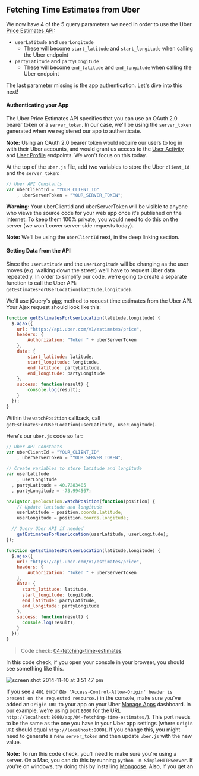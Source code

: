 ## Fetching Time Estimates from Uber

We now have 4 of the 5 query parameters we need in order to use the Uber [Price Estimates API](https://developer.uber.com/v1/endpoints/#price-estimates?utm_source=thinkful&utm_campaign=party-invite-guide&utm_medium=link):
- `userLatitude` and `userLongitude`
    - These will become `start_latitude` and `start_longitude` when calling the Uber endpoint
- `partyLatitude` and `partyLongitude`
    - These will become `end_latitude` and `end_longitude` when calling the Uber endpoint

The last parameter missing is the app authentication. Let's dive into this next!

#### Authenticating your App

The Uber Price Estimates API specifies that you can use an OAuth 2.0 bearer token or a `server_token`. In our case, we'll be using the `server_token` generated when we registered our app to authenticate.

__Note:__ Using an OAuth 2.0 bearer token would require our users to log in with their Uber accounts, and would grant us access to the [User Activity](https://developer.uber.com/v1/endpoints/#user-activity-v1-1?utm_source=thinkful&utm_campaign=party-invite-guide&utm_medium=link) and [User Profile](https://developer.uber.com/v1/endpoints/#user-profile?utm_source=thinkful&utm_campaign=party-invite-guide&utm_medium=link) endpoints. We won't focus on this today.

At the top of the `uber.js` file, add two variables to store the Uber `client_id` and the `server_token`:

```js
// Uber API Constants
var uberClientId = "YOUR_CLIENT_ID"
    , uberServerToken = "YOUR_SERVER_TOKEN";
```

__Warning:__ Your uberClientId and uberServerToken will be visible to anyone who views the source code for your web app once it's published on the internet. To keep them 100% private, you would need to do this on the server (we won't cover server-side requests today).

__Note:__ We'll be using the `uberClientId` next, in the deep linking section.

#### Getting Data from the API

Since the `userLatitude` and the `userLongitude` will be changing as the user moves (e.g. walking down the street) we'll have to request Uber data repeatedly. In order to simplify our code, we're going to create a separate function to call the Uber API: `getEstimatesForUserLocation(latitude,longitude)`.

We'll use jQuery's [ajax](http://api.jquery.com/jquery.ajax/) method to request time estimates from the Uber API. Your Ajax request should look like this:

```js
function getEstimatesForUserLocation(latitude,longitude) {
  $.ajax({
    url: "https://api.uber.com/v1/estimates/price",
    headers: {
        Authorization: "Token " + uberServerToken
    },
    data: { 
        start_latitude: latitude,
        start_longitude: longitude,
        end_latitude: partyLatitude,
        end_longitude: partyLongitude
    },
    success: function(result) {
        console.log(result);
    }
  });
}
```

Within the `watchPosition` callback, call `getEstimatesForUserLocation(userLatitude, userLongitude)`.

Here's our `uber.js` code so far:

```js
// Uber API Constants
var uberClientId = "YOUR_CLIENT_ID"
    , uberServerToken = "YOUR_SERVER_TOKEN";

// Create variables to store latitude and longitude
var userLatitude
    , userLongitude
  , partyLatitude = 40.7283405
  , partyLongitude = -73.994567;

navigator.geolocation.watchPosition(function(position) {
    // Update latitude and longitude
    userLatitude = position.coords.latitude;
    userLongitude = position.coords.longitude;

  // Query Uber API if needed
    getEstimatesForUserLocation(userLatitude, userLongitude);
});

function getEstimatesForUserLocation(latitude,longitude) {
  $.ajax({
    url: "https://api.uber.com/v1/estimates/price",
    headers: {
        Authorization: "Token " + uberServerToken
    },
    data: { 
      start_latitude: latitude,
      start_longitude: longitude,
      end_latitude: partyLatitude,
      end_longitude: partyLongitude
    },
    success: function(result) {
      console.log(result);
    }
  });
}
```

> Code check: [04-fetching-time-estimates](https://github.com/Thinkful/uber-api-guide/tree/master/app/04-fetching-time-estimates)

In this code check, if you open your console in your browser, you should see something like this.

![screen shot 2014-11-10 at 3 51 47 pm](https://cloud.githubusercontent.com/assets/791818/4983490/6a80d5d4-691b-11e4-98ca-2ad76d5831a5.png)

If you see a `401` error (`No 'Access-Control-Allow-Origin' header is present on the requested resource.`) in the console, make sure you've added an `Origin URI` to your app on your Uber [Manage Apps](https://login.uber.com/applications?utm_source=thinkful&utm_campaign=party-invite-guide&utm_medium=link) dashboard. In our example, we're using port `8000` for the URL `http://localhost:8000/app/04-fetching-time-estimates/`). This port needs to be the same as the one you have in your Uber app settings (where `Origin URI` should equal `http://localhost:8000`). If you change this, you might need to generate a new `server_token` and then update `uber.js` with the new value.

__Note:__ To run this code check, you'll need to make sure you're using a server. On a Mac, you can do this by running `python -m SimpleHTTPServer`. If you're on windows, try doing this by installing [Mongoose](https://code.google.com/p/mongoose/). Also, if you get an
